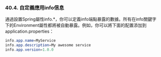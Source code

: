 ### 40.4. 自定義應用info信息

通過設置Spring屬性info.*，你可以定義info端點暴露的數據。所有在info關鍵字下的Environment屬性都將被自動暴露。例如，你可以將下面的配置添加到application.properties：
```java
info.app.name=MyService
info.app.description=My awesome service
info.app.version=1.0.0
```

